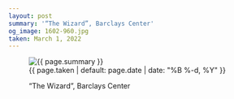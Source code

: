```yaml
---
layout: post
summary: '“The Wizard”, Barclays Center'
og_image: 1602-960.jpg
taken: March 1, 2022
---
```


<figure class="post">
<img alt="{{ page.summary }}" sizes="(min-width: 700px) 50vw, calc(100vw - 2rem)" src="{{ site.assets_url }}/1602-480.jpg" srcset="{{ site.assets_url }}/1602-240.jpg 240w, {{ site.assets_url }}/1602-480.jpg 480w, {{ site.assets_url }}/1602-720.jpg 720w, {{ site.assets_url }}/1602-960.jpg 960w"/>
<figcaption>
<time>{{ page.taken | default: page.date | date: "%B %-d, %Y" }}</time>
<p>“The Wizard”, Barclays Center</p>
</figcaption>
</figure>
